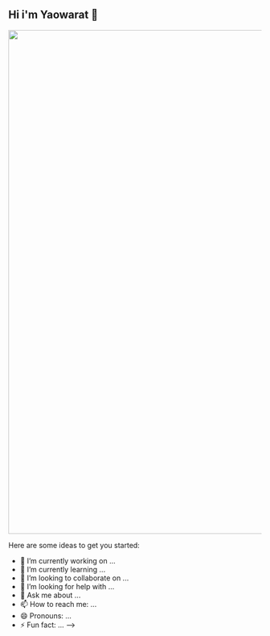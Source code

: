 ## Hi i'm Yaowarat 👋
<div id="header" align="center">
  <img src="https://media.giphy.com/media/LMcB8XospGZO8UQq87/giphy.gif?cid=ecf05e473u8czm8xc9n0vnq1rtnwalq6ruu1rh0cdcrtlpc1&ep=v1_gifs_related&rid=giphy.gif&ct=g" width="1000"/>
</div>


Here are some ideas to get you started:

- 🔭 I’m currently working on ...
- 🌱 I’m currently learning ...
- 👯 I’m looking to collaborate on ...
- 🤔 I’m looking for help with ...
- 💬 Ask me about ...
- 📫 How to reach me: ...
- 😄 Pronouns: ...
- ⚡ Fun fact: ...
-->
